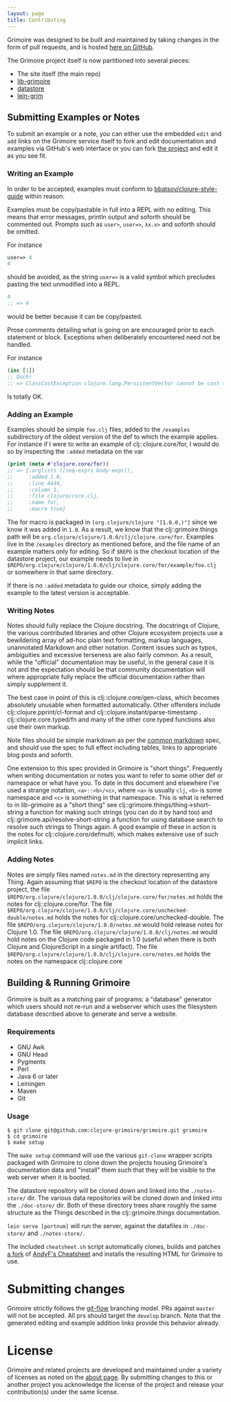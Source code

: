 ```yaml
---
layout: page
title: Contributing
---
```


Grimoire was designed to be built and maintained by taking changes in the form of pull requests, and is hosted [here on GitHub](https://github.com/clojure-grimoire/grimoire).

The Grimoire project itself is now partitioned into several pieces:

- The site itself (the main repo)
- [lib-grimoire](https://github.com/clojure-grimoire/lib-grimoire)
- [datastore](https://github.com/clojure-grimoire/datastore)
- [lein-grim](https://github.com/clojure-grimoire/lein-grim)

## Submitting Examples or Notes

To submit an example or a note, you can either use the embedded `edit` and `add` links on the Grimoire service itself to fork and edit documentation and examples via GitHub's web interface or you can fork [the project](https://github.com/clojure-grimoire/datastore) and edit it as you see fit.

### Writing an Example

In order to be accepted, examples must conform to [bbatsov/clojure-style-guide](https://github.com/bbatsov/clojure-style-guide) within reason.

Examples must be copy/pastable in full into a REPL with no editing.
This means that error messages, println output and soforth should be commented out.
Prompts such as `user>`, `user=>`, `λx.x>` and soforth should be omitted.

For instance

```Clojure
user=> 4
4
```

should be avoided, as the string `user=>` is a valid symbol which precludes pasting the text unmodified into a REPL.

```Clojure
4
;; => 4
```
would be better because it can be copy/pasted.

Prose comments detailing what is going on are encouraged prior to each statement or block.
Exceptions when deliberately encountered need not be handled.

For instance

```Clojure
(inc [1])
;; Ouch!
;; => ClassCastException clojure.lang.PersistentVector cannot be cast to java.lang.Number
```

Is totally OK.

### Adding an Example

Examples should be simple `foo.clj` files, added to the `/examples` subdirectory of the oldest version of the def to which the example applies.
For instance if I were to write an example of clj::clojure.core/for, I would do so by inspecting the `:added` metadata on the var

```Clojure
(print (meta #'clojure.core/for))
;; => {:arglists ([seq-exprs body-expr]),
;;     :added 1.0,
;;     :line 4444,
;;     :column 1,
;;     :file clojure/core.clj,
;;     :name for,
;;     :macro true}
```

The for macro is packaged in `[org.clojure/clojure "[1.0.0,)"]` since we know it was added in `1.0`.
As a result, we know that the clj::grimoire.things path will be `org.clojure/clojure/1.0.0/clj/clojure.core/for`.
Examples live in the `/examples` directory as mentioned before, and the file name of an example matters only for editing.
So if `$REPO` is the checkout location of the datastore project, our example needs to live in `$REPO/org.clojure/clojure/1.0.0/clj/clojure.core/for/example/foo.clj` or somewhere in that same directory.

If there is no `:added` metadata to guide our choice, simply adding the example to the latest version is acceptable.

### Writing Notes

Notes should fully replace the Clojure docstring.
The docstrings of Clojure, the various contributed libraries and other Clojure ecosystem projects use a bewildering array of ad-hoc plain text formatting, markup languages, unannotated Markdown and other notation.
Content issues such as typos, ambiguities and excessive terseness are also fairly common.
As a result, while the "official" documentation may be useful, in the general case it is not and the expectation should be that community documentation will where appropriate fully replace the official documentation rather than simply supplement it.

The best case in point of this is clj::clojure.core/gen-class, which becomes absolutely unusable when formatted automatically.
Other offenders include clj::clojure.pprint/cl-format and clj::clojure.instant/parse-timestamp . clj::clojure.core.typed/fn and many of the other core.typed functions also use their own markup.

Note files should be simple markdown as per the [common markdown](http://commonmark.org/) spec, and should use the spec to full effect including tables, links to appropriate blog posts and soforth.

One extension to this spec provided in Grimoire is "short things".
Frequently when writing documentation or notes you want to refer to some other def or namespace or what have you.
To date in this document and elsewhere I've used a strange notation, `<a>::<b>/<c>`, where `<a>` is usually `clj`, `<b>` is some namespace and `<c>` is something in that namespace.
This is what is referred to in lib-grimoire as a "short thing" see clj::grimoire.things/thing->short-string a function for making such strings (you can do it by hand too) and clj::grimoire.api/resolve-short-string a function for using database search to resolve such strings to Things again.
A good example of these in action is the notes for clj::clojure.core/defmulti, which makes extensive use of such implicit links.

### Adding Notes

Notes are simply files named `notes.md` in the directory representing any Thing.
Again assuming that `$REPO` is the checkout location of the datastore project, the file `$REPO/org.clojure/clojure/1.0.0/clj/clojure.core/for/notes.md` holds the notes for clj::clojure.core/for.
The file `$REPO/org.clojure/clojure/1.0.0/clj/clojure.core/unchecked-double/notes.md` holds the notes for clj::clojure.core/unchecked-double.
The file `$REPO/org.clojure/clojure/1.0.0/notes.md` would hold release notes for Clojure 1.0.
The file `$REPO/org.clojure/clojure/1.0.0/clj/notes.md` would hold notes on the Clojure code packaged in 1.0 (useful when there is both Clojure and ClojureScript in a single artifact).
The file `$REPO/org.clojure/clojure/1.0.0/clj/clojure.core/notes.md` holds the notes on the namespace clj::clojure.core

## Building & Running Grimoire

Grimoire is built as a matching pair of programs: a "database" generator which users should not re-run and a webserver which uses the filesystem database described above to generate and serve a website.

### Requirements

- GNU Awk
- GNU Head
- Pygments
- Perl
- Java 6 or later
- Leiningen
- Maven
- Git


### Usage

```
$ git clone git@github.com:clojure-grimoire/grimoire.git grimoire
$ cd grimoire
$ make setup
```

The `make setup` command will use the various `git-clone` wrapper scripts packaged with Grimoire to clone down the projects housing Grimoire's documentation data and "install" them such that they will be visible to the web server when it is booted.

The datastore repository will be cloned down and linked into the `./notes-store/` dir.
The various data repositories will be cloned down and linked into the `./doc-store/` dir.
Both of these directory trees share roughly the same structure as the Things described in the clj::grimoire.things documentation.

`lein serve [portnum]` will run the server, against the datafiles in `./doc-store/` and `./notes-store/`.

The included `cheatsheet.sh` script automatically clones, builds and patches [a fork](https://github.com/arrdem/clojure-cheatsheets) of [AndyF's Cheatsheet](https://github.com/jafingerhut/clojure-cheatsheets) and installs the resulting HTML for Grimoire to use.

# Submitting changes

Grimoire strictly follows the [git-flow](http://nvie.com/posts/a-successful-git-branching-model/) branching model.
PRs against `master` will not be accepted.
All prs should target the `develop` branch.
Note that the generated editing and example addition links provide this behavior already.

# License

Grimoire and related projects are developed and maintained under a variety of licenses as noted on the [about page](/about).
By submitting changes to this or another project you acknowledge the license of the project and release your contribution(s) under the same license.
